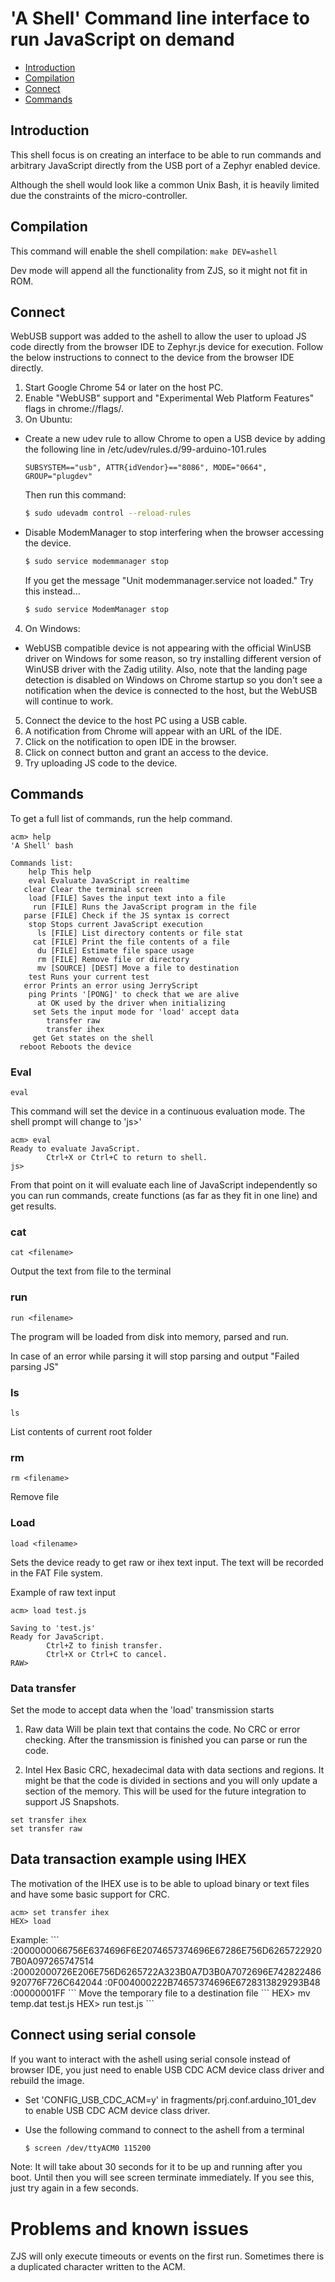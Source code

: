 'A Shell' Command line interface to run JavaScript on demand
============================================================

* [Introduction](#introduction)
* [Compilation](#compilation)
* [Connect](#connect)
* [Commands](#commands)

Introduction
------------
This shell focus is on creating an interface to be able to run commands and
arbitrary JavaScript directly from the USB port of a Zephyr enabled device.

Although the shell would look like a common Unix Bash, it is heavily limited
due the constraints of the micro-controller.

Compilation
------------

This command will enable the shell compilation:
`make DEV=ashell`

Dev mode will append all the functionality from ZJS, so it might not fit in ROM.

Connect
-------

WebUSB support was added to the ashell to allow the user to upload JS code
directly from the browser IDE to Zephyr.js device for execution. Follow the
below instructions to connect to the device from the browser IDE directly.

1. Start Google Chrome 54 or later on the host PC.
2. Enable "WebUSB" support and "Experimental Web Platform Features"
   flags in chrome://flags/.
3. On Ubuntu:
  * Create a new udev rule to allow Chrome to open a USB device by adding
    the following line in /etc/udev/rules.d/99-arduino-101.rules

     `SUBSYSTEM=="usb", ATTR{idVendor}=="8086", MODE="0664", GROUP="plugdev"`

     Then run this command:
     ```bash
     $ sudo udevadm control --reload-rules
     ```
  * Disable ModemManager to stop interfering when the browser accessing the device.

     ```bash
     $ sudo service modemmanager stop
     ```
    If you get the message "Unit modemmanager.service not loaded." Try this instead...

    ```bash
    $ sudo service ModemManager stop
    ```

4. On Windows:
  * WebUSB compatible device is not appearing with the official WinUSB driver on
    Windows for some reason, so try installing different version of WinUSB driver
    with the Zadig utility. Also, note that the landing page detection is disabled
    on Windows on Chrome startup so you don't see a notification when the device is
    connected to the host, but the WebUSB will continue to work.

5. Connect the device to the host PC using a USB cable.
6. A notification from Chrome will appear with an URL of the IDE.
7. Click on the notification to open IDE in the browser.
8. Click on connect button and grant an access to the device.
9. Try uploading JS code to the device.

Commands
--------

To get a full list of commands, run the help command.

```
acm> help
'A Shell' bash

Commands list:
    help This help
    eval Evaluate JavaScript in realtime
   clear Clear the terminal screen
    load [FILE] Saves the input text into a file
     run [FILE] Runs the JavaScript program in the file
   parse [FILE] Check if the JS syntax is correct
    stop Stops current JavaScript execution
      ls [FILE] List directory contents or file stat
     cat [FILE] Print the file contents of a file
      du [FILE] Estimate file space usage
      rm [FILE] Remove file or directory
      mv [SOURCE] [DEST] Move a file to destination
    test Runs your current test
   error Prints an error using JerryScript
    ping Prints '[PONG]' to check that we are alive
      at OK used by the driver when initializing
     set Sets the input mode for 'load' accept data
        transfer raw
        transfer ihex
     get Get states on the shell
  reboot Reboots the device
```

### Eval

`eval`

This command will set the device in a continuous evaluation mode.
The shell prompt will change to 'js>'

```
acm> eval
Ready to evaluate JavaScript.
        Ctrl+X or Ctrl+C to return to shell.
js>
```

From that point on it will evaluate each line of JavaScript independently
so you can run commands, create functions (as far as they fit in one line)
and get results.

### cat

`cat <filename>`

Output the text from file to the terminal

### run

`run <filename>`

The program will be loaded from disk into memory, parsed
and run.

In case of an error while parsing it will stop parsing and output
"Failed parsing JS"

### ls

`ls`

List contents of current root folder

### rm

`rm <filename>`

Remove file

### Load

`load <filename>`

Sets the device ready to get raw or ihex text input.
The text will be recorded in the FAT File system.

Example of raw text input
```
acm> load test.js

Saving to 'test.js'
Ready for JavaScript.
        Ctrl+Z to finish transfer.
        Ctrl+X or Ctrl+C to cancel.
RAW>
```

### Data transfer

Set the mode to accept data when the 'load' transmission starts

1. Raw data
Will be plain text that contains the code. No CRC or error checking.
After the transmission is finished you can parse or run the code.

2. Intel Hex
Basic CRC, hexadecimal data with data sections and regions.
It might be that the code is divided in sections and you will only update a section of the memory.
This will be used for the future integration to support JS Snapshots.

```
set transfer ihex
set transfer raw
```

## Data transaction example using IHEX

The motivation of the IHEX use is to be able to upload binary or text
files and have some basic support for CRC.

```
acm> set transfer ihex
HEX> load
```
<Send ihex data here>
Example:
```
:2000000066756E6374696F6E2074657374696E67286E756D62657229207B0A097265747514
:20002000726E206E756D6265722A323B0A7D3B0A7072696E742822486920776F726C642044
:0F004000222B74657374696E6728313829293B48
:00000001FF
```
Move the temporary file to a destination file
```
HEX> mv temp.dat test.js
HEX> run test.js
```

Connect using serial console
----------------------------
If you want to interact with the ashell using serial console instead of
browser IDE, you just need to enable USB CDC ACM device class driver
and rebuild the image.

* Set 'CONFIG_USB_CDC_ACM=y' in fragments/prj.conf.arduino_101_dev to
enable USB CDC ACM device class driver.

* Use the following command to connect to the ashell from a terminal

  ```bash
  $ screen /dev/ttyACM0 115200
  ```

Note: It will take about 30 seconds for it to be up and running after you boot.
Until then you will see screen terminate immediately.  If you see this, just
try again in a few seconds.

Problems and known issues
========================

ZJS will only execute timeouts or events on the first run. Sometimes there is
a duplicated character written to the ACM.
